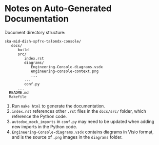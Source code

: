 # Notes on Auto-Generated Documentation 

Document directory structure:
```
ska-mid-dish-spfrx-talondx-console/
   docs/
      build
      src/
         index.rst
         diagrams/
            Engineering-Console-diagrams.vsdx
            engineering-console-context.png
            ...
         ...
         conf.py
      ...
  README.md
  Makefile
```

1. Run `make html` to generate the documentation.
1. `index.rst` references other `.rst` files in the `docs/src/` folder, which reference the Python code.
1. `autodoc_mock_imports` in `conf.py` may need to be updated when adding new imports in the Python code.
1. `Engineering-Console-diagrams.vsdx` contains diagrams in Visio format, and is the source of 
`.png` images in the `diagrams` folder.
